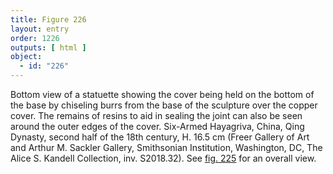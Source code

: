 ```yaml
---
title: Figure 226
layout: entry
order: 1226
outputs: [ html ]
object:
  - id: "226"
---
```


Bottom view of a statuette showing the cover being held on the bottom of the base by chiseling burrs from the base of the sculpture over the copper cover. The remains of resins to aid in sealing the joint can also be seen around the outer edges of the cover. Six-Armed Hayagriva, China, Qing Dynasty, second half of the 18th century, H. 16.5 cm (Freer Gallery of Art and Arthur M. Sackler Gallery, Smithsonian Institution, Washington, DC, The Alice S. Kandell Collection, inv. S2018.32). See [fig. 225](/visual-atlas/225/) for an overall view.
